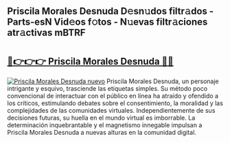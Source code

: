 ## Priscila Morales Desnuda D𝚎sn𝚞dos filtr𝚊dos - Parts-esN Vid𝚎os f𝚘tos - N𝚞evas filtr𝚊ciones atr𝚊ctivas mBTRF

# <h2><a href="http://mb3gib0.tromn.icu/?c=Priscila+Morales+Desnuda">🔗👉👉👉 Priscila Morales Desnuda 🔗🔗</a></h2>

[![Priscila Morales Desnuda nuevo](https://i.imgur.com/pEAQMta.gif)](http://mb3gib0.tromn.icu/?c=Priscila+Morales+Desnuda)
Priscila Morales Desnuda, un personaje intrigante y esquivo, trasciende las etiquetas simples. Su método poco convencional de interactuar con el público en línea ha atraído y ofendido a los críticos, estimulando debates sobre el consentimiento, la moralidad y las complejidades de las comunidades virtuales. Independientemente de sus decisiones futuras, su huella en el mundo virtual es imborrable. La determinación inquebrantable y el magnetismo innegable impulsan a Priscila Morales Desnuda a nuevas alturas en la comunidad digital.
